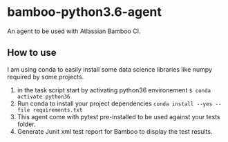 # bamboo-python3.6-agent
An agent to be used with Atlassian Bamboo CI.

## How to use
I am using conda to easily install some data science libraries like numpy required by some projects.
1. in the task script start by activating python36 environement `$ conda activate python36`
2. Run conda to install your project dependencies `conda install --yes --file requirements.txt`
3. This agent come with pytest pre-installed to be used against your tests folder.
4. Generate Junit xml test report for Bamboo to display the test results.
